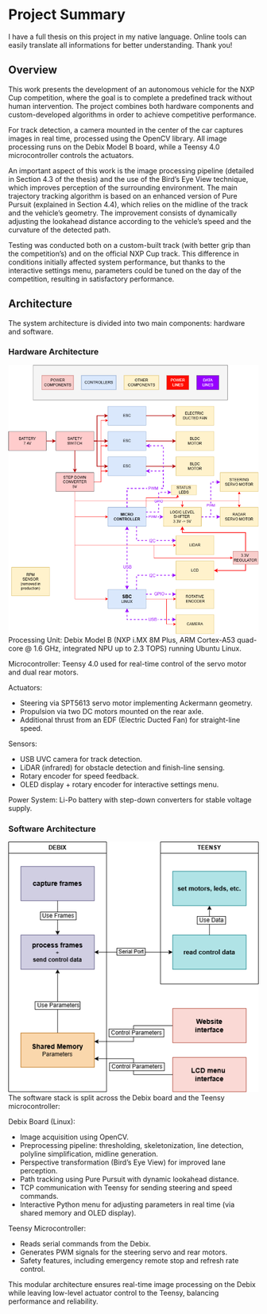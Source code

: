 # Project Summary
I have a full thesis on this project in my native language. Online tools can easily translate all informations for better understanding. Thank you!
## Overview

This work presents the development of an autonomous vehicle for the NXP Cup competition, where the goal is to complete a predefined track without human intervention. The project combines both hardware components and custom-developed algorithms in order to achieve competitive performance.

For track detection, a camera mounted in the center of the car captures images in real time, processed using the OpenCV library. All image processing runs on the Debix Model B board, while a Teensy 4.0 microcontroller controls the actuators.

An important aspect of this work is the image processing pipeline (detailed in Section 4.3 of the thesis) and the use of the Bird’s Eye View technique, which improves perception of the surrounding environment. The main trajectory tracking algorithm is based on an enhanced version of Pure Pursuit (explained in Section 4.4), which relies on the midline of the track and the vehicle’s geometry. The improvement consists of dynamically adjusting the lookahead distance according to the vehicle’s speed and the curvature of the detected path.

Testing was conducted both on a custom-built track (with better grip than the competition’s) and on the official NXP Cup track. This difference in conditions initially affected system performance, but thanks to the interactive settings menu, parameters could be tuned on the day of the competition, resulting in satisfactory performance.

## Architecture

The system architecture is divided into two main components: hardware and software.

### Hardware Architecture

![Hardware Architecture](docs/images/hardware_architecture.png)
Processing Unit: Debix Model B (NXP i.MX 8M Plus, ARM Cortex-A53 quad-core @ 1.6 GHz, integrated NPU up to 2.3 TOPS) running Ubuntu Linux.

Microcontroller: Teensy 4.0 used for real-time control of the servo motor and dual rear motors.

Actuators:
* Steering via SPT5613 servo motor implementing Ackermann geometry.
* Propulsion via two DC motors mounted on the rear axle.
* Additional thrust from an EDF (Electric Ducted Fan) for straight-line speed.

Sensors:
* USB UVC camera for track detection.
* LiDAR (infrared) for obstacle detection and finish-line sensing.
* Rotary encoder for speed feedback.
* OLED display + rotary encoder for interactive settings menu.

Power System: Li-Po battery with step-down converters for stable voltage supply.

### Software Architecture

![Software Architecture](docs/images/software_architecture.png)
The software stack is split across the Debix board and the Teensy microcontroller:

Debix Board (Linux):
* Image acquisition using OpenCV.
* Preprocessing pipeline: thresholding, skeletonization, line detection, polyline simplification, midline generation.
* Perspective transformation (Bird’s Eye View) for improved lane perception.
* Path tracking using Pure Pursuit with dynamic lookahead distance.
* TCP communication with Teensy for sending steering and speed commands.
* Interactive Python menu for adjusting parameters in real time (via shared memory and OLED display).

Teensy Microcontroller:
* Reads serial commands from the Debix.
* Generates PWM signals for the steering servo and rear motors.
* Safety features, including emergency remote stop and refresh rate control.

This modular architecture ensures real-time image processing on the Debix while leaving low-level actuator control to the Teensy, balancing performance and reliability.